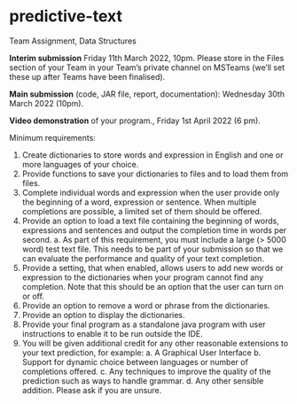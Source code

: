 # predictive-text
Team Assignment, Data Structures

**Interim submission** Friday 11th March 2022, 10pm. Please store in the Files section of your Team in 
your Team’s private channel on MSTeams (we’ll set these up after Teams have been finalised).

**Main submission** (code, JAR file, report, documentation): Wednesday 30th March 2022 (10pm).

**Video demonstration** of your program., Friday 1st April 2022 (6 pm).


Minimum requirements:

1. Create dictionaries to store words and expression in English and one or more languages of your 
choice.
2. Provide functions to save your dictionaries to files and to load them from files.
3. Complete individual words and expression when the user provide only the beginning of a word, 
expression or sentence. When multiple completions are possible, a limited set of them should be 
offered.
4. Provide an option to load a text file containing the beginning of words, expressions and sentences
and output the completion time in words per second. 
a. As part of this requirement, you must include a large (> 5000 word) test text file. This needs 
to be part of your submission so that we can evaluate the performance and quality of your 
text completion.
5. Provide a setting, that when enabled, allows users to add new words or expression to the 
dictionaries when your program cannot find any completion. Note that this should be an option 
that the user can turn on or off.
6. Provide an option to remove a word or phrase from the dictionaries.
7. Provide an option to display the dictionaries.
8. Provide your final program as a standalone java program with user instructions to enable it to be 
run outside the IDE.
9. You will be given additional credit for any other reasonable extensions to your text prediction, for 
example:
  a. A Graphical User Interface
  b. Support for dynamic choice between languages or number of completions offered.
  c. Any techniques to improve the quality of the prediction such as ways to handle grammar.
  d. Any other sensible addition. Please ask if you are unsure.
